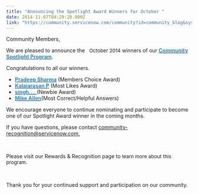 ```yaml
---
title: "Announcing the Spotlight Award Winners for October "
date: 2014-11-07T04:29:20.000Z
link: "https://community.servicenow.com/community?id=community_blog&sys_id=fcad62a9dbd0dbc01dcaf3231f96193d"
---
```

<p>Community Members,</p><p></p><p>We are pleased to announce the   <span style="font-size: 13.3333339691162px;">October 2014 </span>winners of our <a href="http://community.servicenow.com/community/experts-corner/rewards-and-recognition"><span style="color: #2989c5;"><strong>Community Spotlight Program</strong></span></a>.</p><p></p><p>Congratulations to all our winners.</p><p></p><ul><li><strong><a __default_attr="7836" __jive_macro_name="user" class="jive_macro_user jive_macro" data-orig-content="&lt;span style=&quot;color: #2989c5;&quot; data-mce-style=&quot;color: #2989c5;&quot;&gt;Pradeep Sharma&lt;/span&gt;" href="/community?id=community_user_profile&user=ce3fce65db181fc09c9ffb651f96192f" modifiedtitle="true" title="&lt;span style=&quot;color: #2989c5;&quot;&gt;Pradeep Sharma&lt;/span&gt;"><span style="color: #2989c5;" data-mce-style="color: #2989c5;">Pradeep Sharma</span></a></strong> (Members Choice Award)</li><li><strong><a __default_attr="10800" __jive_macro_name="user" class="jive_macro_user jive_macro" data-orig-content="&lt;span style=&quot;color: #2989c5;&quot; data-mce-style=&quot;color: #2989c5;&quot;&gt;Kalaiarasan P&lt;/span&gt;" href="/community?id=community_user_profile&user=4b02d6e1dbd81fc09c9ffb651f9619d2" modifiedtitle="true" title="&lt;span style=&quot;color: #2989c5;&quot;&gt;Kalaiarasan P&lt;/span&gt;"><span style="color: #2989c5;" data-mce-style="color: #2989c5;">Kalaiarasan P</span></a></strong> (Most Likes Award)</li><li><a __default_attr="30094" __jive_macro_name="user" class="jive_macro_user jive_macro" data-orig-content="&lt;span style=&quot;color: #2989c5;&quot; data-mce-style=&quot;color: #2989c5;&quot;&gt;&lt;strong&gt;singh.... &lt;/strong&gt;&lt;/span&gt; " href="/community?id=community_user_profile&user=9ac21221db1c1fc09c9ffb651f9619cd" modifiedtitle="true" title="&lt;span style=&quot;color: #2989c5;&quot;&gt;&lt;strong&gt;singh.... &lt;/strong&gt;&lt;/span&gt; "><span style="color: #2989c5;" data-mce-style="color: #2989c5;"><strong>singh.... </strong></span> </a>(Newbie Award)</li><li><strong><a __default_attr="3830" __jive_macro_name="user" class="jive_macro_user jive_macro" data-orig-content="&lt;span style=&quot;color: #2989c5;&quot; data-mce-style=&quot;color: #2989c5;&quot;&gt;Mike Allen&lt;/span&gt;" href="/community?id=community_user_profile&user=d1f0d2a1db981fc09c9ffb651f96196f" modifiedtitle="true" title="&lt;span style=&quot;color: #2989c5;&quot;&gt;Mike Allen&lt;/span&gt;"><span style="color: #2989c5;" data-mce-style="color: #2989c5;">Mike Allen</span></a></strong>(Most Correct/Helpful Answers)</li></ul><p></p><p>We encourage everyone to continue nominating and participate to become one of our Spotlight Award winner in the coming months.</p><p></p><p><span>If you have questions, please contact </span><a title="k-email-small" class="jive-link-email-small" href="mailto:community-recognition@servicenow.com">community-recognition@servicenow.com. </a></p><p><span><br/></span></p><p><span>Please visit our Rewards &amp; Recognition page to <span style="font-size: 13.3333339691162px;">learn more about this program. </span></span></p><p><span><br/></span></p><p><span>Thank you for your continued support and participation on our community.</span></p><p><span><br/></span></p>